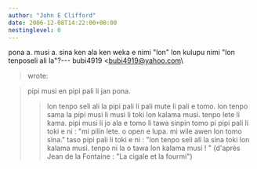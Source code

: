 ```yaml
---
author: "John E Clifford"
date: 2006-12-08T14:22:00+00:00
nestinglevel: 0
---
```

pona a. musi a. sina ken ala ken weka e nimi "lon" lon kulupu nimi "lon tenposeli ali la"?---
 bubi4919 <[bubi4919@yahoo.com](mailto://bubi4919@yahoo.com)\
> wrote:

> pipi musi en pipi pali li jan pona.
>> lon tenpo seli ali la pipi pali li pali mute li pali e tomo.
> lon tenpo sama la pipi musi li musi li toki lon kalama musi.
>> tenpo lete li kama. pipi musi li jo ala e tomo li tawa sinpin tomo pi
> pipi pali li toki e ni : "mi pilin lete. o open e lupa. mi wile awen
> lon tomo sina." taso pipi pali li toki e ni :
>> "lon tenpo seli ali la sina toki lon kalama musi.
> tenpo ni la o tawa lon kalama musi ! "
>> (d'après Jean de la Fontaine : "La cigale et la fourmi")
>>